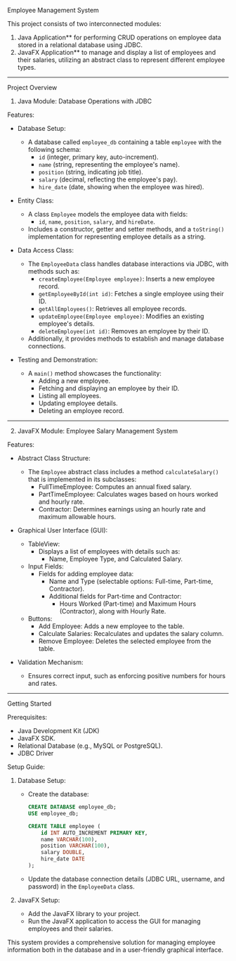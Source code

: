  Employee Management System

This project consists of two interconnected modules:  

1. Java Application** for performing CRUD operations on employee data stored in a relational database using JDBC.  
2. JavaFX Application** to manage and display a list of employees and their salaries, utilizing an abstract class to represent different employee types.  

---

 Project Overview

 1. Java Module: Database Operations with JDBC

Features:

- Database Setup:
  - A database called `employee_db` containing a table `employee` with the following schema:
    - `id` (integer, primary key, auto-increment).
    - `name` (string, representing the employee's name).
    - `position` (string, indicating job title).
    - `salary` (decimal, reflecting the employee's pay).
    - `hire_date` (date, showing when the employee was hired).

- Entity Class:
  - A class `Employee` models the employee data with fields:
    - `id`, `name`, `position`, `salary`, and `hireDate`.
  - Includes a constructor, getter and setter methods, and a `toString()` implementation for representing employee details as a string.

- Data Access Class:
  - The `EmployeeData` class handles database interactions via JDBC, with methods such as:
    - `createEmployee(Employee employee)`: Inserts a new employee record.
    - `getEmployeeById(int id)`: Fetches a single employee using their ID.
    - `getAllEmployees()`: Retrieves all employee records.
    - `updateEmployee(Employee employee)`: Modifies an existing employee's details.
    - `deleteEmployee(int id)`: Removes an employee by their ID.
  - Additionally, it provides methods to establish and manage database connections.

- Testing and Demonstration:
  - A `main()` method showcases the functionality:
    - Adding a new employee.
    - Fetching and displaying an employee by their ID.
    - Listing all employees.
    - Updating employee details.
    - Deleting an employee record.

---

2. JavaFX Module: Employee Salary Management System

Features:

- Abstract Class Structure:
  - The `Employee` abstract class includes a method `calculateSalary()` that is implemented in its subclasses:
    - FullTimeEmployee: Computes an annual fixed salary.
    - PartTimeEmployee: Calculates wages based on hours worked and hourly rate.
    - Contractor: Determines earnings using an hourly rate and maximum allowable hours.

- Graphical User Interface (GUI):
  - TableView:
    - Displays a list of employees with details such as:
      - Name, Employee Type, and Calculated Salary.
  - Input Fields:
    - Fields for adding employee data:
      - Name and Type (selectable options: Full-time, Part-time, Contractor).
      - Additional fields for Part-time and Contractor:
        - Hours Worked (Part-time) and Maximum Hours (Contractor), along with Hourly Rate.
  - Buttons:
    - Add Employee: Adds a new employee to the table.
    - Calculate Salaries: Recalculates and updates the salary column.
    - Remove Employee: Deletes the selected employee from the table.

- Validation Mechanism:
  - Ensures correct input, such as enforcing positive numbers for hours and rates.

---

Getting Started  

Prerequisites:
- Java Development Kit (JDK) 
- JavaFX SDK.
- Relational Database (e.g., MySQL or PostgreSQL).
- JDBC Driver

Setup Guide:  

1. Database Setup:
   - Create the database:
     ```sql
     CREATE DATABASE employee_db;
     USE employee_db;

     CREATE TABLE employee (
         id INT AUTO_INCREMENT PRIMARY KEY,
         name VARCHAR(100),
         position VARCHAR(100),
         salary DOUBLE,
         hire_date DATE
     );
     ```
   - Update the database connection details (JDBC URL, username, and password) in the `EmployeeData` class.

2. JavaFX Setup:
   - Add the JavaFX library to your project.
   - Run the JavaFX application to access the GUI for managing employees and their salaries.

This system provides a comprehensive solution for managing employee information both in the database and in a user-friendly graphical interface.




